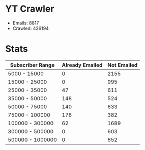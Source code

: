 # YT Crawler
- Emails: 8817
- Crawled: 426194

# Stats
| Subscriber Range  | Already Emailed | Not Emailed |
|-------|-------|-------|
| 5000 - 15000 | 0 | 2155 |
| 15000 - 25000 | 0 | 995 |
| 25000 - 35000 | 47 | 611 |
| 35000 - 50000 | 148 | 524 |
| 50000 - 75000 | 140 | 633 |
| 75000 - 100000 | 176 | 382 |
| 100000 - 300000 | 62 | 1689 |
| 300000 - 500000 | 0 | 603 |
| 500000 - 1000000 | 0 | 652 |

